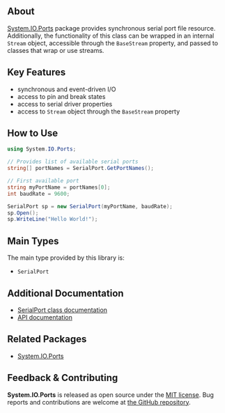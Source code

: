 ## About

<!-- A description of the package and where one can find more documentation -->
[System.IO.Ports](https://www.nuget.org/packages/System.IO.Ports) package provides synchronous serial port file resource. Additionally, the functionality of this class can be wrapped in an internal `Stream` object, accessible through the `BaseStream` property, and passed to classes that wrap or use streams.

## Key Features

<!-- The key features of this package -->

* synchronous and event-driven I/O
* access to pin and break states
* access to serial driver properties
* access to `Stream` object through the `BaseStream` property

## How to Use

<!-- A compelling example on how to use this package with code, as well as any specific guidelines for when to use the package -->

```C#
using System.IO.Ports;

// Provides list of available serial ports
string[] portNames = SerialPort.GetPortNames();

// First available port
string myPortName = portNames[0];
int baudRate = 9600;

SerialPort sp = new SerialPort(myPortName, baudRate);
sp.Open();
sp.WriteLine("Hello World!");
```

## Main Types

<!-- The main types provided in this library -->

The main type provided by this library is:

* `SerialPort`

## Additional Documentation

<!-- Links to further documentation. Remove conceptual documentation if not available for the library. -->

* [SerialPort class documentation](https://learn.microsoft.com/en-us/dotnet/api/system.io.ports.serialport?view=dotnet-plat-ext-7.0)
* [API documentation](https://learn.microsoft.com/en-us/dotnet/api/System.IO.Ports)

## Related Packages

<!-- The related packages associated with this package -->
- [System.IO.Ports](https://www.nuget.org/packages/System.IO.Ports)

## Feedback & Contributing

<!-- How to provide feedback on this package and contribute to it -->

**System.IO.Ports** is released as open source under the [MIT license](https://licenses.nuget.org/MIT). Bug reports and contributions are welcome at [the GitHub repository](https://github.com/dotnet/runtime).

